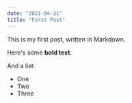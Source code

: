 ```yaml
---
date: "2021-04-21"
title: "First Post"
---
```


This is my first post, written in Markdown.

Here's some __bold text__.

And a list:

* One
* Two
* Three
